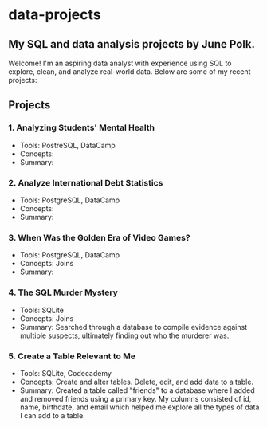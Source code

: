 # data-projects
## My SQL and data analysis projects by June Polk.
Welcome! I'm an aspiring data analyst with experience using SQL to explore, clean, and analyze real-world data. Below are some of my recent projects:
## Projects
### 1. Analyzing Students' Mental Health
- Tools: PostreSQL, DataCamp
- Concepts:
- Summary:
### 2. Analyze International Debt Statistics
- Tools: PostgreSQL, DataCamp
- Concepts:
- Summary:
### 3. When Was the Golden Era of Video Games?
- Tools: PostgreSQL, DataCamp
- Concepts: Joins
- Summary:
### 4. The SQL Murder Mystery
- Tools: SQLite
- Concepts: Joins
- Summary: Searched through a database to compile evidence against multiple suspects, ultimately finding out who the murderer was.
### 5. Create a Table Relevant to Me
- Tools: SQLite, Codecademy
- Concepts: Create and alter tables. Delete, edit, and add data to a table.
- Summary: Created a table called "friends" to a database where I added and removed friends using a primary key. My columns consisted of id, name, birthdate, and email which helped me explore all the types of data I can add to a table.
